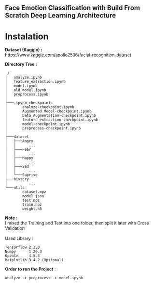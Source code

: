 ## Face Emotion Classification with Build From Scratch Deep Learning Architecture

# Instalation
**Dataset (Kaggle) :** <br />
https://www.kaggle.com/apollo2506/facial-recognition-dataset <br />

**Directory Tree :** <br />
```
./
│   analyze.ipynb
│   feature_extraction.ipynb
│   model.ipynb
│   old_model.ipynb
│   preprocess.ipynb
│   
├───.ipynb_checkpoints
│       analyze-checkpoint.ipynb
│       Augmented Model-checkpoint.ipynb
│       Data Augmentation-checkpoint.ipynb
│       feature_extraction-checkpoint.ipynb
│       model-checkpoint.ipynb
│       preprocess-checkpoint.ipynb
│       
├───dataset
│   ├───Angry
│   │      ...
│   ├───Fear
│   │      ...
│   ├───Happy
│   │      ...
│   ├───Sad
│   │      ... 
│   └───Suprise
├───history
│          ...
└───utils
        dataset.npz
        model.json
        test.npz
        train.npz
        weight.h5
```
**Note** :  <br />
I mixed the Training and Test into one folder, then split it later with Cross Validation <br />
 <br />
Used Library : <br />

```
Tensorflow 2.3.0 
Numpy      1.20.3 
OpenCv     4.5.3 
Matplotlib 3.4.2 (Optional)
```

**Order to run the Project** : <br />
```
analyze -> preprocess -> model.ipynb
```
